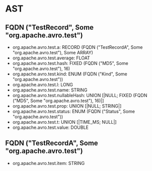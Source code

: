 # AST
## FQDN ("TestRecord", Some "org.apache.avro.test")
* org.apache.avro.test.a: RECORD (FQDN ("TestRecordA", Some "org.apache.avro.test"), Some ARRAY)
* org.apache.avro.test.average: FLOAT
* org.apache.avro.test.hash: FIXED (FQDN ("MD5", Some "org.apache.avro.test"), 16)
* org.apache.avro.test.kind: ENUM (FQDN ("Kind", Some "org.apache.avro.test"))
* org.apache.avro.test.l: LONG
* org.apache.avro.test.name: STRING
* org.apache.avro.test.nullableHash: UNION [|NULL; FIXED (FQDN ("MD5", Some "org.apache.avro.test"), 16)|]
* org.apache.avro.test.prop: UNION [|NULL; STRING|]
* org.apache.avro.test.status: ENUM (FQDN ("Status", Some "org.apache.avro.test"))
* org.apache.avro.test.t: UNION [|TIME_MS; NULL|]
* org.apache.avro.test.value: DOUBLE
## FQDN ("TestRecordA", Some "org.apache.avro.test")
* org.apache.avro.test.item: STRING
